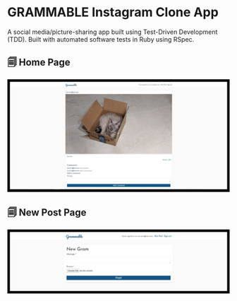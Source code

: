 # GRAMMABLE Instagram Clone App

A social media/picture-sharing app built using Test-Driven Development (TDD). Built with automated software tests in Ruby using RSpec.


## 🗐 Home Page

![Home Page](https://github.com/AnaBoca/grammable/blob/master/app/assets/images/home.jpg)


## 🗐 New Post Page

![Home Page](https://github.com/AnaBoca/grammable/blob/master/app/assets/images/newpost.jpg)
